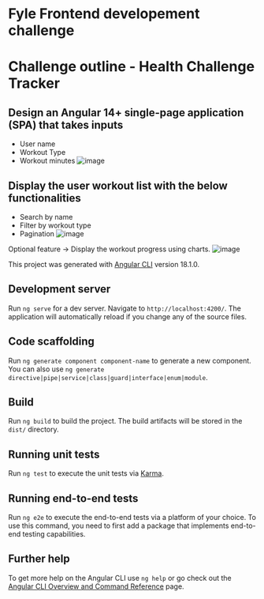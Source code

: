 # Fyle Frontend developement challenge

# Challenge outline - Health Challenge Tracker

## Design an Angular 14+ single-page application (SPA) that takes inputs
- User name
- Workout Type
- Workout minutes
![image](https://github.com/user-attachments/assets/9e3795e3-61a9-41f1-b4a9-865e8a0de012)

## Display the user workout list with the below functionalities
- Search by name
- Filter by workout type
- Pagination
![image](https://github.com/user-attachments/assets/3b227ec5-5100-4363-8f2d-57abd7d00dc4)

Optional feature → Display the workout progress using charts.
![image](![image](https://github.com/user-attachments/assets/b6f86f98-3de8-48cc-a516-e36fa4977333)
)

This project was generated with [Angular CLI](https://github.com/angular/angular-cli) version 18.1.0.

## Development server

Run `ng serve` for a dev server. Navigate to `http://localhost:4200/`. The application will automatically reload if you change any of the source files.

## Code scaffolding

Run `ng generate component component-name` to generate a new component. You can also use `ng generate directive|pipe|service|class|guard|interface|enum|module`.

## Build

Run `ng build` to build the project. The build artifacts will be stored in the `dist/` directory.

## Running unit tests

Run `ng test` to execute the unit tests via [Karma](https://karma-runner.github.io).

## Running end-to-end tests

Run `ng e2e` to execute the end-to-end tests via a platform of your choice. To use this command, you need to first add a package that implements end-to-end testing capabilities.

## Further help

To get more help on the Angular CLI use `ng help` or go check out the [Angular CLI Overview and Command Reference](https://angular.dev/tools/cli) page.
